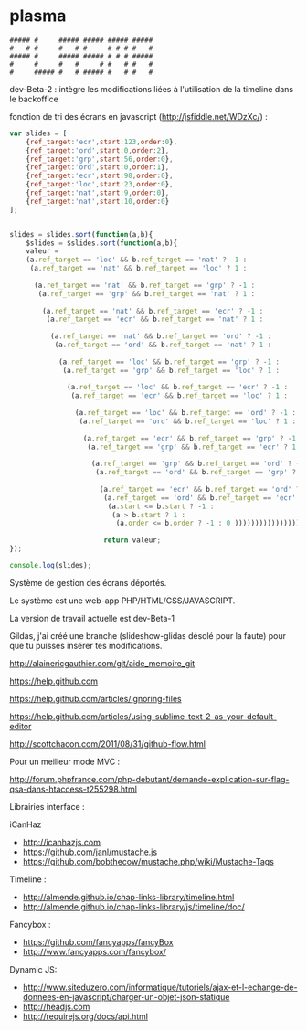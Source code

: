 plasma
======
```
##### #     ##### ##### ##### #####
#   # #     #   # #     # # # #   #
##### #     ##### ##### # # # #####
#     #     #   #     # #   # #   #
#     ##### #   # ##### #   # #   #
```

dev-Beta-2 : intègre les modifications liées à l'utilisation de la timeline dans le backoffice


fonction de tri des écrans en javascript (http://jsfiddle.net/WDzXc/) :
```javascript
var slides = [
    {ref_target:'ecr',start:123,order:0},
    {ref_target:'ord',start:0,order:2},
    {ref_target:'grp',start:56,order:0},
    {ref_target:'ord',start:0,order:1},
    {ref_target:'ecr',start:98,order:0},
    {ref_target:'loc',start:23,order:0},
    {ref_target:'nat',start:9,order:0},
    {ref_target:'nat',start:10,order:0}
];


slides = slides.sort(function(a,b){
    $slides = $slides.sort(function(a,b){
    valeur =
    (a.ref_target == 'loc' && b.ref_target == 'nat' ? -1 :
     (a.ref_target == 'nat' && b.ref_target == 'loc' ? 1 :
    
      (a.ref_target == 'nat' && b.ref_target == 'grp' ? -1 :
       (a.ref_target == 'grp' && b.ref_target == 'nat' ? 1 :
    
        (a.ref_target == 'nat' && b.ref_target == 'ecr' ? -1 :
         (a.ref_target == 'ecr' && b.ref_target == 'nat' ? 1 :
    
          (a.ref_target == 'nat' && b.ref_target == 'ord' ? -1 :
           (a.ref_target == 'ord' && b.ref_target == 'nat' ? 1 :
    
            (a.ref_target == 'loc' && b.ref_target == 'grp' ? -1 :
             (a.ref_target == 'grp' && b.ref_target == 'loc' ? 1 :
    
              (a.ref_target == 'loc' && b.ref_target == 'ecr' ? -1 :
               (a.ref_target == 'ecr' && b.ref_target == 'loc' ? 1 :
    
                (a.ref_target == 'loc' && b.ref_target == 'ord' ? -1 :
                 (a.ref_target == 'ord' && b.ref_target == 'loc' ? 1 :
    
                  (a.ref_target == 'ecr' && b.ref_target == 'grp' ? -1 :
                   (a.ref_target == 'grp' && b.ref_target == 'ecr' ? 1 :
    
                    (a.ref_target == 'grp' && b.ref_target == 'ord' ? -1 :
                     (a.ref_target == 'ord' && b.ref_target == 'grp' ? 1 :
    
                      (a.ref_target == 'ecr' && b.ref_target == 'ord' ? -1 :
                       (a.ref_target == 'ord' && b.ref_target == 'ecr' ? 1 :
                        (a.start <= b.start ? -1 : 
                         (a > b.start ? 1 :
                          (a.order <= b.order ? -1 : 0 )))))))))))))))))))))));
    
    				   return valeur;
});

console.log(slides);

```


Système de gestion des écrans déportés.

Le système est une web-app PHP/HTML/CSS/JAVASCRIPT.

La version de travail actuelle est dev-Beta-1

Gildas, j'ai créé une branche (slideshow-glidas désolé pour la faute) pour que tu puisses insérer tes modifications.


http://alainericgauthier.com/git/aide_memoire_git

https://help.github.com

https://help.github.com/articles/ignoring-files

https://help.github.com/articles/using-sublime-text-2-as-your-default-editor

http://scottchacon.com/2011/08/31/github-flow.html


Pour un meilleur mode MVC :

http://forum.phpfrance.com/php-debutant/demande-explication-sur-flag-qsa-dans-htaccess-t255298.html

Librairies interface :

iCanHaz
- http://icanhazjs.com
- https://github.com/janl/mustache.js
- https://github.com/bobthecow/mustache.php/wiki/Mustache-Tags
 
Timeline :
- http://almende.github.io/chap-links-library/timeline.html
- http://almende.github.io/chap-links-library/js/timeline/doc/

Fancybox :
- https://github.com/fancyapps/fancyBox
- http://www.fancyapps.com/fancybox/

Dynamic JS:
- http://www.siteduzero.com/informatique/tutoriels/ajax-et-l-echange-de-donnees-en-javascript/charger-un-objet-json-statique
- http://headjs.com
- http://requirejs.org/docs/api.html
